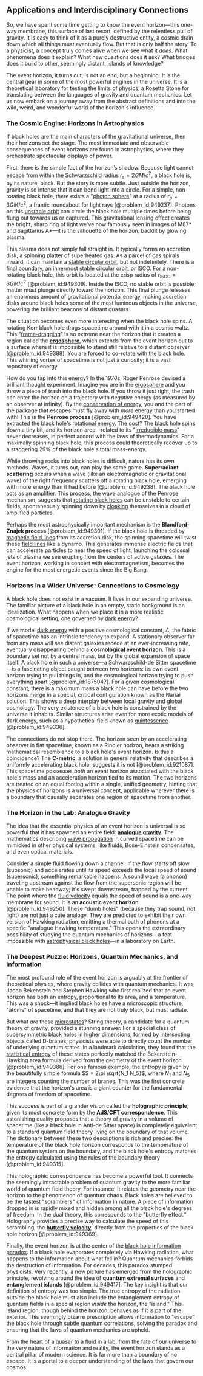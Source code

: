## Applications and Interdisciplinary Connections

So, we have spent some time getting to know the event horizon—this one-way membrane, this surface of last resort, defined by the relentless pull of gravity. It is easy to think of it as a purely destructive entity, a cosmic drain down which all things must eventually flow. But that is only half the story. To a physicist, a concept truly comes alive when we see what it *does*. What phenomena does it explain? What new questions does it ask? What bridges does it build to other, seemingly distant, islands of knowledge?

The event horizon, it turns out, is not an end, but a beginning. It is the central gear in some of the most powerful engines in the universe. It is a theoretical laboratory for testing the limits of physics, a Rosetta Stone for translating between the languages of gravity and quantum mechanics. Let us now embark on a journey away from the abstract definitions and into the wild, weird, and wonderful world of the horizon's influence.

### The Cosmic Engine: Horizons in Astrophysics

If black holes are the main characters of the gravitational universe, then their horizons set the stage. The most immediate and observable consequences of event horizons are found in astrophysics, where they orchestrate spectacular displays of power.

First, there is the simple fact of the horizon’s shadow. Because light cannot escape from within the Schwarzschild radius $r_s = 2GM/c^2$, a black hole is, by its nature, black. But the story is more subtle. Just outside the horizon, gravity is so intense that it can bend light into a circle. For a simple, non-rotating black hole, there exists a "[photon sphere](@article_id:158948)" at a radius of $r_p = 3GM/c^2$, a frantic roundabout for light rays [@problem_id:949237]. Photons on this [unstable orbit](@article_id:262180) can circle the black hole multiple times before being flung out towards us or captured. This gravitational lensing effect creates the bright, sharp ring of light we've now famously seen in images of M87* and Sagittarius A*—it is the silhouette of the horizon, backlit by glowing plasma.

This plasma does not simply fall straight in. It typically forms an accretion disk, a spinning platter of superheated gas. As a parcel of gas spirals inward, it can maintain a [stable circular orbit](@article_id:171900), but not indefinitely. There is a final boundary, an [innermost stable circular orbit](@article_id:159706), or ISCO. For a non-rotating black hole, this orbit is located at the crisp radius of $r_{\text{ISCO}} = 6GM/c^2$ [@problem_id:949309]. Inside the ISCO, no stable orbit is possible; matter must plunge directly toward the horizon. This final plunge releases an enormous amount of gravitational potential energy, making accretion disks around black holes some of the most luminous objects in the universe, powering the brilliant beacons of distant quasars.

The situation becomes even more interesting when the black hole spins. A rotating Kerr black hole drags spacetime around with it in a cosmic waltz. This "[frame-dragging](@article_id:159698)" is so extreme near the horizon that it creates a region called the **[ergosphere](@article_id:160253)**, which extends from the event horizon out to a surface where it is impossible to stand still relative to a distant observer [@problem_id:949388]. You are forced to co-rotate with the black hole. This whirling vortex of spacetime is not just a curiosity; it is a vast repository of energy.

How do you tap into this energy? In the 1970s, Roger Penrose devised a brilliant thought experiment. Imagine you are in the [ergosphere](@article_id:160253) and you throw a piece of trash into the black hole. If you throw it just right, the trash can enter the horizon on a trajectory with *negative* energy (as measured by an observer at infinity). By the [conservation of energy](@article_id:140020), you and the part of the package that escapes must fly away with *more* energy than you started with! This is the **Penrose process** [@problem_id:949420]. You have extracted the black hole's [rotational energy](@article_id:160168). The cost? The black hole spins down a tiny bit, and its horizon area—related to its "[irreducible mass](@article_id:160367)"—never decreases, in perfect accord with the laws of thermodynamics. For a maximally spinning black hole, this process could theoretically recover up to a staggering $29\%$ of the black hole's total mass-energy.

While throwing rocks into black holes is difficult, nature has its own methods. Waves, it turns out, can play the same game. **Superradiant scattering** occurs when a wave (like an electromagnetic or gravitational wave) of the right frequency scatters off a rotating black hole, emerging with more energy than it had before [@problem_id:949238]. The black hole acts as an amplifier. This process, the wave analogue of the Penrose mechanism, suggests that [rotating black holes](@article_id:157311) can be unstable to certain fields, spontaneously spinning down by [cloaking](@article_id:196953) themselves in a cloud of amplified particles.

Perhaps the most astrophysically important mechanism is the **Blandford-Znajek process** [@problem_id:949301]. If the black hole is threaded by [magnetic field lines](@article_id:267798) from its accretion disk, the spinning spacetime will twist these [field lines](@article_id:171732) like a dynamo. This generates immense electric fields that can accelerate particles to near the speed of light, launching the colossal jets of plasma we see erupting from the centers of active galaxies. The event horizon, working in concert with electromagnetism, becomes the engine for the most energetic events since the Big Bang.

### Horizons in a Wider Universe: Connections to Cosmology

A black hole does not exist in a vacuum. It lives in our expanding universe. The familiar picture of a black hole in an empty, static background is an idealization. What happens when we place it in a more realistic cosmological setting, one governed by [dark energy](@article_id:160629)?

If we model [dark energy](@article_id:160629) with a positive cosmological constant, $\Lambda$, the fabric of spacetime has an intrinsic tendency to expand. A stationary observer far from any mass will see distant galaxies recede at an ever-increasing rate, eventually disappearing behind a **[cosmological event horizon](@article_id:157604)**. This is a boundary set not by a central mass, but by the global expansion of space itself. A black hole in such a universe—a Schwarzschild-de Sitter spacetime—is a fascinating object caught between two horizons: its own event horizon trying to pull things in, and the cosmological horizon trying to push everything apart [@problem_id:1875047]. For a given cosmological constant, there is a maximum mass a black hole can have before the two horizons merge in a special, critical configuration known as the Nariai solution. This shows a deep interplay between local gravity and global cosmology. The very existence of a black hole is constrained by the universe it inhabits. Similar structures arise even for more exotic models of dark energy, such as a hypothetical field known as [quintessence](@article_id:160100) [@problem_id:949336].

The connections do not stop there. The horizon seen by an accelerating observer in flat spacetime, known as a Rindler horizon, bears a striking mathematical resemblance to a black hole's event horizon. Is this a coincidence? The **C-metric**, a solution in general relativity that describes a uniformly accelerating black hole, suggests it is not [@problem_id:921087]. This spacetime possesses *both* an event horizon associated with the black hole's mass and an acceleration horizon tied to its motion. The two horizons are treated on an equal footing within a single, unified geometry, hinting that the physics of horizons is a universal concept, applicable wherever there is a boundary that causally separates one region of spacetime from another.

### The Horizon in the Lab: Analogue Gravity

The idea that the essential physics of an event horizon is universal is so powerful that it has spawned an entire field: **[analogue gravity](@article_id:144376)**. The mathematics describing [wave propagation](@article_id:143569) in curved spacetime can be mimicked in other physical systems, like fluids, Bose-Einstein condensates, and even optical materials.

Consider a simple fluid flowing down a channel. If the flow starts off slow (subsonic) and accelerates until its speed exceeds the local speed of sound (supersonic), something remarkable happens. A sound wave (a phonon) traveling upstream against the flow from the supersonic region will be unable to make headway; it's swept downstream, trapped by the current. The point where the [fluid velocity](@article_id:266826) equals the speed of sound is a one-way membrane for sound. It is an **acoustic event horizon** [@problem_id:949250]. These "dumb holes" (because they trap sound, not light) are not just a cute analogy. They are predicted to exhibit their own version of Hawking radiation, emitting a thermal bath of phonons at a specific "analogue Hawking temperature." This opens the extraordinary possibility of studying the quantum mechanics of horizons—a feat impossible with [astrophysical black holes](@article_id:156986)—in a laboratory on Earth.

### The Deepest Puzzle: Horizons, Quantum Mechanics, and Information

The most profound role of the event horizon is arguably at the frontier of theoretical physics, where gravity collides with quantum mechanics. It was Jacob Bekenstein and Stephen Hawking who first realized that an event horizon has both an entropy, proportional to its area, and a temperature. This was a shock—it implied black holes have a microscopic structure, "atoms" of spacetime, and that they are not truly black, but must radiate.

But what *are* these [microstates](@article_id:146898)? String theory, a candidate for a quantum theory of gravity, provided a stunning answer. For a special class of supersymmetric black holes in higher dimensions, formed by intersecting objects called D-branes, physicists were able to directly count the number of underlying quantum states. In a landmark calculation, they found that the [statistical entropy](@article_id:149598) of these states perfectly matched the Bekenstein-Hawking area formula derived from the geometry of the event horizon [@problem_id:949386]. For one famous example, the entropy is given by the beautifully simple formula $S = 2\pi \sqrt{N_1 N_5}$, where $N_1$ and $N_5$ are integers counting the number of branes. This was the first concrete evidence that the horizon's area is a giant counter for the fundamental degrees of freedom of spacetime.

This success is part of a grander vision called the **holographic principle**, given its most concrete form by the **AdS/CFT correspondence**. This astonishing duality proposes that a theory of gravity in a volume of spacetime (like a black hole in Anti-de Sitter space) is completely equivalent to a standard quantum field theory living on the boundary of that volume. The dictionary between these two descriptions is rich and precise: the temperature of the black hole horizon corresponds to the temperature of the quantum system on the boundary, and the black hole's entropy matches the entropy calculated using the rules of the boundary theory [@problem_id:949315].

This holographic correspondence has become a powerful tool. It connects the seemingly intractable problem of quantum gravity to the more familiar world of quantum field theory. For instance, it relates the geometry near the horizon to the phenomenon of quantum chaos. Black holes are believed to be the fastest "scramblers" of information in nature. A piece of information dropped in is rapidly mixed and hidden among all the black hole's degrees of freedom. In the dual theory, this corresponds to the "butterfly effect." Holography provides a precise way to calculate the speed of this scrambling, the **[butterfly velocity](@article_id:271000)**, directly from the properties of the black hole horizon [@problem_id:949369].

Finally, the event horizon is at the center of the [black hole information paradox](@article_id:139646). If a black hole evaporates completely via Hawking radiation, what happens to the information about what fell in? Quantum mechanics forbids the destruction of information. For decades, this paradox stumped physicists. Very recently, a new picture has emerged from the holographic principle, revolving around the idea of **quantum extremal surfaces** and **entanglement islands** [@problem_id:949417]. The key insight is that our definition of entropy was too simple. The true entropy of the radiation outside the black hole must also include the entanglement entropy of quantum fields in a special region *inside* the horizon, the "island." This island region, though behind the horizon, behaves as if it is part of the exterior. This seemingly bizarre prescription allows information to "escape" the black hole through subtle quantum correlations, solving the paradox and ensuring that the laws of quantum mechanics are upheld.

From the heart of a quasar to a fluid in a lab, from the fate of our universe to the very nature of information and reality, the event horizon stands as a central pillar of modern science. It is far more than a boundary of no escape. It is a portal to a deeper understanding of the laws that govern our cosmos.